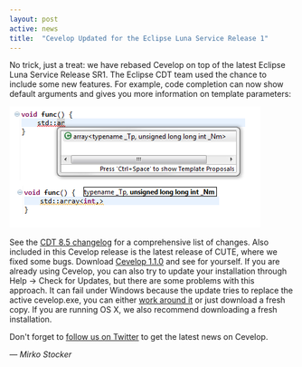 ```yaml
---
layout: post
active: news
title:  "Cevelop Updated for the Eclipse Luna Service Release 1"
---
```


No trick, just a treat: we have rebased Cevelop on top of the latest Eclipse Luna Service Release SR1. The Eclipse CDT team used the chance to include some new features. For example, code completion can now show default arguments and gives you more information on template parameters:

![Improved Content Assist for Templates](/img/content-assist-template-parameters.png)

See the [CDT 8.5 changelog](https://wiki.eclipse.org/CDT/User/NewIn85) for a comprehensive list of changes. Also included in this Cevelop release is the latest release of CUTE, where we fixed some bugs. Download [Cevelop 1.1.0](/download) and see for yourself. If you are already using Cevelop, you can also try to update your installation through Help -> Check for Updates, but there are some problems with this approach. It can fail under Windows because the update tries to replace the active cevelop.exe, you can either [work around it](http://stackoverflow.com/questions/22427728/eclipse-kepler-cant-install-updates) or just download a fresh copy. If you are running OS X, we also recommend downloading a fresh installation.

Don't forget to [follow us on Twitter](http://twitter.com/cevelop) to get the latest news on Cevelop.

<p class="pull-right">
  <em>&mdash; Mirko Stocker</em>
</p>
